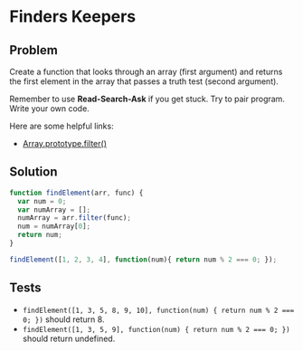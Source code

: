 # Finders Keepers

## Problem

Create a function that looks through an array (first argument) and returns the first element in the array that passes a truth test (second argument).

Remember to use **Read-Search-Ask** if you get stuck. Try to pair program. Write your own code.

Here are some helpful links:

* [Array.prototype.filter()](https://developer.mozilla.org/en-US/docs/Web/JavaScript/Reference/Global_Objects/Array/filter)

## Solution

```javascript
function findElement(arr, func) {
  var num = 0;
  var numArray = [];
  numArray = arr.filter(func);
  num = numArray[0];
  return num;
}

findElement([1, 2, 3, 4], function(num){ return num % 2 === 0; });
```

## Tests

* `findElement([1, 3, 5, 8, 9, 10], function(num) { return num % 2 === 0; })` should return 8.
* `findElement([1, 3, 5, 9], function(num) { return num % 2 === 0; })` should return undefined.